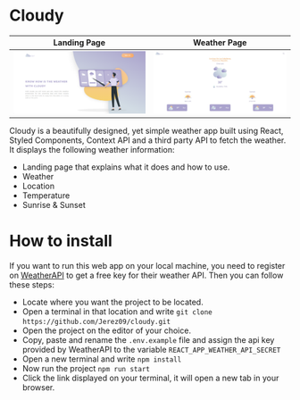 # Cloudy

| Landing Page                                        | Weather Page                                        |
| --------------------------------------------------- | --------------------------------------------------- |
| ![Landing Page](public/img/cloudy-landing-page.png) | ![Landing Page](public/img/cloudy-weather-page.png) |

Cloudy is a beautifully designed, yet simple weather app built using React, Styled Components, Context API and a third party API to fetch the weather. It displays the following weather information:

-   Landing page that explains what it does and how to use.
-   Weather
-   Location
-   Temperature
-   Sunrise & Sunset

# How to install

If you want to run this web app on your local machine, you need to register on [WeatherAPI](https://www.weatherapi.com/) to get a free key for their weather API. Then you can follow these steps:

-   Locate where you want the project to be located.
-   Open a terminal in that location and write `git clone https://github.com/Jerez09/cloudy.git`
-   Open the project on the editor of your choice.
-   Copy, paste and rename the `.env.example` file and assign the api key provided by WeatherAPI to the variable `REACT_APP_WEATHER_API_SECRET`
-   Open a new terminal and write `npm install`
-   Now run the project `npm run start`
-   Click the link displayed on your terminal, it will open a new tab in your browser.

